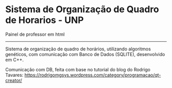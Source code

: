 Sistema de Organização de Quadro de Horarios - UNP
==================================================

Painel de professor em html

--------------------------------------------------
Sistema de organização de quadro de horários, utilizando algoritmos genéticos, com comunicação com Banco de Dados (SQLITE), desenvolvido em C++.

Comunicação com DB, feita com base no tutorial do blog do Rodrigo Tavares: https://rodrigomgsys.wordpress.com/category/programacao/qt-creator/

